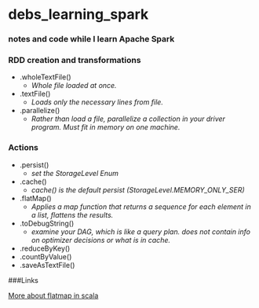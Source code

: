 debs_learning_spark
===================
### notes and code while I learn Apache Spark

### RDD creation and transformations

* .wholeTextFile()
  * *Whole file loaded at once.*
* .textFile()
  * *Loads only the necessary lines from file.*
* .parallelize()  
  * *Rather than load a file, parallelize a collection in your driver program. Must fit in memory on one machine.*


### Actions

* .persist()
    * *set the StorageLevel Enum* 
* .cache()  
  * *cache() is the default persist (StorageLevel.MEMORY_ONLY_SER)*
* .flatMap()
  * *Applies a map function that returns a sequence for each element in a list, flattens the results.*
* .toDebugString()
  * *examine your DAG, which is like a query plan. does not contain info on optimizer decisions or what is in cache.*  
* .reduceByKey()
* .countByValue()
* .saveAsTextFile()

###Links

[More about flatmap in scala](http://alvinalexander.com/scala/collection-scala-flatmap-examples-map-flatten)
